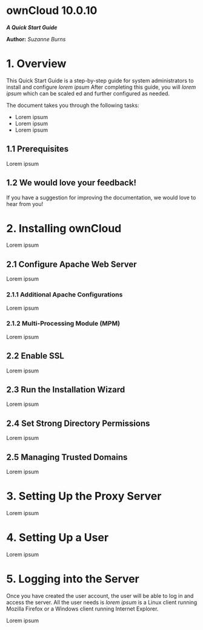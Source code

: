 ownCloud 10.0.10
==============

***A Quick Start Guide***

**Author:** *Suzanne Burns* 


# 1. Overview 

This Quick Start Guide is a step-by-step guide for system administrators to install and configure *lorem ipsum* After completing this guide, you will *lorem ipsum* which can be scaled ed and further configured as needed.     

The document takes you through the following tasks:  

+ Lorem ipsum
+ Lorem ipsum
+ Lorem ipsum

## 1.1 Prerequisites

Lorem ipsum

## 1.2 We would love your feedback!

If you have a suggestion for improving the documentation, we would love to hear from you! 

# 2. Installing ownCloud 

Lorem ipsum

## 2.1 Configure Apache Web Server

Lorem ipsum

### 2.1.1 Additional Apache Configurations

Lorem ipsum

### 2.1.2 Multi-Processing Module (MPM)

Lorem ipsum

## 2.2 Enable SSL

Lorem ipsum

## 2.3 Run the Installation Wizard

Lorem ipsum

## 2.4 Set Strong Directory Permissions

Lorem ipsum

## 2.5 Managing Trusted Domains

Lorem ipsum

# 3. Setting Up the Proxy Server 

Lorem ipsum 

# 4. Setting Up a User

Lorem ipsum

# 5. Logging into the Server

Once you have created the user account, the user will be able to log in and access the server. All the user needs is *lorem ipsum* is a Linux client running Mozilla Firefox or a Windows client running Internet Explorer. 

Lorem ipsum

